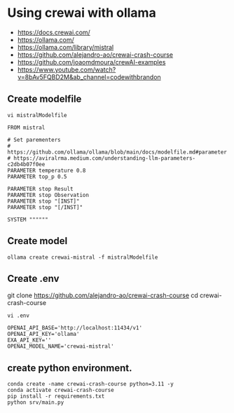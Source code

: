 # Using crewai with ollama



- https://docs.crewai.com/
- https://ollama.com/
- https://ollama.com/library/mistral
- https://github.com/alejandro-ao/crewai-crash-course
- https://github.com/joaomdmoura/crewAI-examples
- https://www.youtube.com/watch?v=8bAv5FQBD2M&ab_channel=codewithbrandon


## Create modelfile
 
`vi mistralModelfile`

```
FROM mistral

# Set parementers
# https://github.com/ollama/ollama/blob/main/docs/modelfile.md#parameter
# https://aviralrma.medium.com/understanding-llm-parameters-c2db4b07f0ee
PARAMETER temperature 0.8
PARAMETER top_p 0.5

PARAMETER stop Result
PARAMETER stop Observation
PARAMETER stop "[INST]"
PARAMETER stop "[/INST]"

SYSTEM """"""

```

## Create model

```
ollama create crewai-mistral -f mistralModelfile
```

## Create .env
git clone https://github.com/alejandro-ao/crewai-crash-course
cd crewai-crash-course

`vi .env` 

```
OPENAI_API_BASE='http://localhost:11434/v1'
OPENAI_API_KEY='ollama'
EXA_API_KEY=''
OPENAI_MODEL_NAME='crewai-mistral'
```

## create python environment.

```
conda create -name crewai-crash-course python=3.11 -y
conda activate crewai-crash-course
pip install -r requirements.txt
python srv/main.py
```
